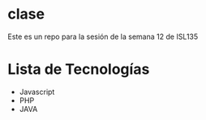 # clase
Este es un repo para la sesión de la semana 12 de ISL135

# Lista de Tecnologías
* Javascript
* PHP
* JAVA
